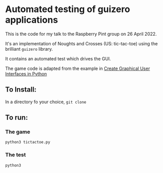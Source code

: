 # Automated testing of guizero applications

This is the code for my talk to the Raspberry Pint group on 26 April 2022.

It's an implementation of Noughts and Crosses (US: tic-tac-toe) using the brilliant `guizero` library.

It contains an automated test which drives the GUI.

The game code is adapted from the example in [Create Graphical User Interfaces in Python](https://magpi.raspberrypi.com/books/create-guis)

## To Install:

In a directory fo your choice,
```git clone ```

## To run:

### The game

```python3 tictactoe.py```

### The test

```python3 ```
